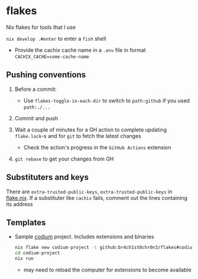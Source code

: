 # flakes

Nix flakes for tools that I use

`nix develop .#enter` to enter a `fish` shell

- Provide the cachix cache name in a `.env` file in format `CACHIX_CACHE=some-cache-name`

## Pushing conventions

1. Before a commit:
   - Use `flakes-toggle-in-each-dir` to switch to `path:github` if you used `path:./...`

1. Commit and push

1. Wait a couple of minutes for a GH action to complete updating `flake.lock`-s and for `git` to fetch the latest changes
   - Check the action's progress in the `GitHub Actions` extension

1. `git rebase` to get your changes from GH

## Substituters and keys

There are `extra-trusted-public-keys`, `extra-trusted-public-keys` in [flake.nix](./flake.nix). If a substituter like `cachix` fails, comment out the lines containing its address

## Templates

- Sample [codium](./codium/template/flake.nix) project. Includes extensions and binaries

   ```sh
   nix flake new codium-project -t github:br4ch1st0chr0n3/flakes#codium
   cd codium-project
   nix run
   ```

  - may need to reload the computer for extensions to become available
